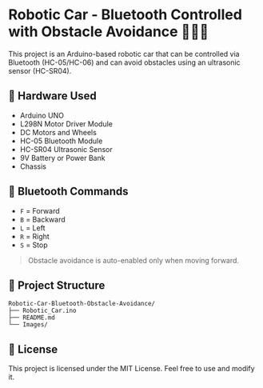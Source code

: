 # Robotic Car - Bluetooth Controlled with Obstacle Avoidance 🚗📱🛑

This project is an Arduino-based robotic car that can be controlled via Bluetooth (HC-05/HC-06) and can avoid obstacles using an ultrasonic sensor (HC-SR04).

## 🔧 Hardware Used
- Arduino UNO
- L298N Motor Driver Module
- DC Motors and Wheels
- HC-05 Bluetooth Module
- HC-SR04 Ultrasonic Sensor
- 9V Battery or Power Bank
- Chassis

## 📱 Bluetooth Commands
- `F` = Forward
- `B` = Backward
- `L` = Left
- `R` = Right
- `S` = Stop

> Obstacle avoidance is auto-enabled only when moving forward.



## 📂 Project Structure
```
Robotic-Car-Bluetooth-Obstacle-Avoidance/
├── Robotic_Car.ino
├── README.md
└── Images/
```

## 📜 License
This project is licensed under the MIT License. Feel free to use and modify it.
